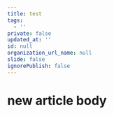 ```yaml
---
title: test
tags:
  - ''
private: false
updated_at: ''
id: null
organization_url_name: null
slide: false
ignorePublish: false
---
```

# new article body
